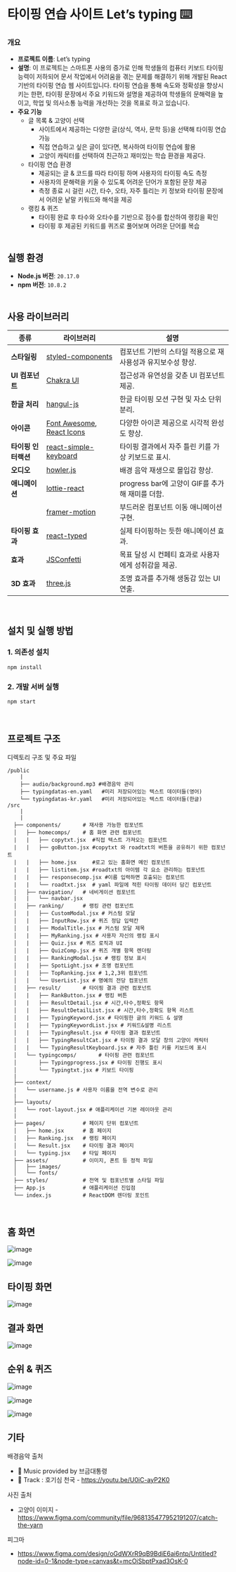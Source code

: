 # 타이핑 연습 사이트 Let’s typing  ⌨️

### 개요

- **프로젝트 이름**:  Let’s typing
- **설명**: 이 프로젝트는 스마트폰 사용의 증가로 인해 학생들의 컴퓨터 키보드 타이핑 능력이 저하되어 문서 작업에서 어려움을 겪는 문제를 해결하기 위해 개발된 React 기반의 타이핑 연습 웹 사이트입니다. 타이핑 연습을 통해 속도와 정확성을 향상시키는 한편, 타이핑 문장에서 주요 키워드와 설명을 제공하여 학생들의 문해력을 높이고, 학업 및 의사소통 능력을 개선하는 것을 목표로 하고 있습니다.
- **주요 기능**
    - 글 목록 & 고양이 선택
        - 사이트에서 제공하는 다양한 글(상식, 역사, 문학 등)을 선택해 타이핑 연습 가능
        - 직접 연습하고 싶은 글이 있다면, 복사하여 타이핑 연습에 활용
        - 고양이 캐릭터를 선택하여 친근하고 재미있는 학습 환경을 제공다.
    - 타이핑 연습 환경
        - 제공되는 글 & 코드를 따라 타이핑 하며 사용자의 타이핑 속도 측정
        - 사용자의 문해력을 키울 수 있도록 어려운 단어가 포함된 문장 제공
        - 측정 종료 시 걸린 시간, 타수, 오타, 자주 틀리는 키 정보와 타이핑 문장에서 어려운 낱말 키워드와 해석을 제공
    - 랭킹 & 퀴즈
        - 타이핑 완료 후 타수와 오타수를 기반으로 점수를 합산하여 랭킹을 확인
        - 타이핑 후 제공된 키워드를 퀴즈로 풀어보며 어려운 단어를 복습  
&nbsp;

## 실행 환경

- **Node.js 버전**: `20.17.0`
- **npm 버전**:  `10.8.2`  
&nbsp;


## 사용 라이브러리

| **종류** | **라이브러리** | **설명** |
| --- | --- | --- |
| **스타일링** | [styled-components](https://styled-components.com/) | 컴포넌트 기반의 스타일 적용으로 재사용성과 유지보수성 향상. |
| **UI 컴포넌트** | [Chakra UI](https://www.chakra-ui.com/) | 접근성과 유연성을 갖춘 UI 컴포넌트 제공. |
| **한글 처리** | [hangul-js](https://www.npmjs.com/package/hangul-js) | 한글 타이핑 모션 구현 및 자소 단위 분리. |
| **아이콘** | [Font Awesome](https://fontawesome.com/), [React Icons](https://www.npmjs.com/package/react-icons) | 다양한 아이콘 제공으로 시각적 완성도 향상. |
| **타이핑 인터랙션** | [react-simple-keyboard](https://www.npmjs.com/package/react-simple-keyboard) | 타이핑 결과에서 자주 틀린 키를 가상 키보드로 표시. |
| **오디오** | [howler.js](https://howlerjs.com/) | 배경 음악 재생으로 몰입감 향상. |
| **애니메이션** | [lottie-react](https://www.npmjs.com/package/lottie-react) | progress bar에 고양이 GIF를 추가해 재미를 더함. |
|  | [framer-motion](https://motion.dev/) | 부드러운 컴포넌트 이동 애니메이션 구현. |
| **타이핑 효과** | [react-typed](https://www.npmjs.com/package/react-typed) | 실제 타이핑하는 듯한 애니메이션 효과. |
| **효과** | [JSConfetti](https://www.npmjs.com/package/js-confetti) | 목표 달성 시 컨페티 효과로 사용자에게 성취감을 제공. |
| **3D 효과** | [three.js](https://threejs.org/) | 조명 효과를 추가해 생동감 있는 UI 연출.  |  

&nbsp;


## 설치 및 실행 방법

### 1. 의존성 설치

```bash
npm install
```

### 2. 개발 서버 실행

```bash
npm start
```
&nbsp;


## 프로젝트 구조

디렉토리 구조 및 주요 파일

```
/public
	|
	├── audio/background.mp3 #배경음악 관리
	├── typingdatas-en.yaml   #미리 저장되어있는 텍스트 데이터들(영어)
	└── typingdatas-kr.yaml   #미리 저장되어있는 텍스트 데이터들(한글)
/src
	|
	|
  ├── components/       # 재사용 가능한 컴포넌트
  │   ├── homecomps/    # 홈 화면 관련 컴포넌트
  |   |   ├── copytxt.jsx  #직접 텍스트 가져오는 컴포넌트
  |   |   ├── goButton.jsx #copytxt 와 roadtxt의 버튼을 공유하기 위한 컴포넌트
  |   |   ├── home.jsx     #로고 있는 홈화면 메인 컴포넌트
  |   |   ├── listitem.jsx #roadtxt의 아이템 각 요소 관리하는 컴포넌트 
  |   |   ├── responsecomp.jsx #이름 입력하면 호출되는 컴포넌트 
  |   |   └── roadtxt.jsx  # yaml 파일에 적힌 타이핑 데이터 담긴 컴포넌트 
  │   ├── navigation/   # 네비게이션 컴포넌트
  |   |   └── navbar.jsx
  │   ├── ranking/      # 랭킹 관련 컴포넌트
  │   |   ├── CustomModal.jsx # 커스텀 모달
  │   |   ├── InputRow.jsx # 퀴즈 정답 입력칸
  │   |   ├── ModalTitle.jsx # 커스텀 모달 제목
  │   |   ├── MyRanking.jsx # 사용자 자신의 랭킹 표시
  │   |   ├── Quiz.jsx # 퀴즈 로직과 UI
  │   |   ├── QuizComp.jsx # 퀴즈 개별 항목 렌더링
  │   |   ├── RankingModal.jsx # 랭킹 정보 표시
  │   |   ├── SpotLight.jsx # 조명 컴포넌트
  │   |   ├── TopRanking.jsx # 1,2,3위 컴포넌트
  │   |   └── UserList.jsx # 명예의 전당 컴포넌트
  │   ├── result/       # 타이핑 결과 관련 컴포넌트
  │   |   ├── RankButton.jsx # 랭킹 버튼
  │   |   ├── ResultDetail.jsx # 시간,타수,정확도 항목
  │   |   ├── ResultDetailList.jsx # 시간,타수,정확도 항목 리스트
  │   |   ├── TypingKeyword.jsx # 타이핑한 글의 키워드 & 설명
  │   |   ├── TypingKeywordList.jsx # 키워드&설명 리스트
  │   |   ├── TypingResult.jsx # 타이핑 결과 컴포넌트 
  │   |   ├── TypingResultCat.jsx # 타이핑 결과 모달 창의 고양이 캐릭터
  │   |   └── TypingResultKeyboard.jsx # 자주 틀린 키를 키보드에 표시
  │   └── typingcomps/       # 타이핑 관련 컴포넌트
  │       ├── Typingprogress.jsx # 타이핑 진행도 표시
  │       └── Typingtxt.jsx # 키보드 타이핑
  |
  ├── context/
  |   └── username.js # 사용자 이름을 전역 변수로 관리 
  |
  ├── layouts/
  |   └── root-layout.jsx # 애플리케이션 기본 레이아웃 관리
  |
  ├── pages/            # 페이지 단위 컴포넌트
  │   ├── home.jsx      # 홈 페이지
  │   ├── Ranking.jsx   # 랭킹 페이지
  │   └── Result.jsx    # 타이핑 결과 페이지
  │   └── typing.jsx    # 타잎 페이지
  ├── assets/           # 이미지, 폰트 등 정적 파일
  │   ├── images/
  │   └── fonts/
  ├── styles/           # 전역 및 컴포넌트별 스타일 파일
  ├── App.js            # 애플리케이션 진입점
  └── index.js          # ReactDOM 렌더링 포인트

```
&nbsp;


## 홈 화면

![image](https://github.com/user-attachments/assets/ca9064f6-d7d1-4651-8a09-61e1d51093b9)

![image](https://github.com/user-attachments/assets/4a70fef9-345c-448b-bd0e-66275174de68)
&nbsp;

## 타이핑 화면

![image](https://github.com/user-attachments/assets/8b96df60-c083-44a8-a6ed-a9f72e8885a5)
&nbsp;

## 결과 화면

![image](https://github.com/user-attachments/assets/72993afc-0b80-4a78-b0bd-1aba3a8366c9)
&nbsp;

## 순위 & 퀴즈

![image](https://github.com/user-attachments/assets/804a15ee-64bf-442b-9a5a-8f8245fc675d)

![image](https://github.com/user-attachments/assets/1ac421a2-44f4-45b6-ad60-f47380ea6029)

![image](https://github.com/user-attachments/assets/344ec361-35dd-42ec-bd65-19ae970d6104)
&nbsp;

## 기타

배경음악 출처

- 🎵 Music provided by 브금대통령
- 🎵 Track : 호기심 천국 - https://youtu.be/U0iC-ayP2K0

사진 출처

- 고양이 이미지 - https://www.figma.com/community/file/968135477952191207/catch-the-yarn

피그마 

- https://www.figma.com/design/oGdWXrR9qB9BdiE6ai6ntp/Untitled?node-id=0-1&node-type=canvas&t=mcOiSbptPxad3OsK-0
